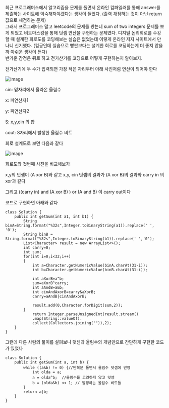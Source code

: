 최근 프로그래머스에서 알고리즘을 문제를 풀면서 온라인 컴파일러를 통해 answer를 제출하는 사이트에 익숙해져야겠다는 생각이 들었다.
(출력 채점하는 것이 아닌 return 값으로 채점하는 문제)<br>
그래서 프로그래머스 말고 leetcode의 문제를 봤는데 sum of two integers 문제를 보게 되었고 비트마스킹을 통해 덧셈 연산을 구현하는 문제였다.
디지털 논리회로를 수강할 때 설계한 회로도를 코딩해보는 실습은 없었는데 이렇게 온라인 저지 사이트에서 만나니 신기했다. (컴공인데 실습으로 빵판보다는 
설계한 회로를 코딩하는게 더 좋지 않을까 아쉬운 생각이 든다)<br>
반가운 감정은 뒤로 하고 전가산기를 코딩으로 어떻게 구현하는지 알아보자.
<br>

전가산기에 두 수가 입력되면 가장 작은 자리부터 아래 사진처럼 연산이 되어야 한다

![image](https://github.com/kdfasdf/TIL/assets/96770726/45e54750-3706-410a-9258-4ae4cdb044d4)

cin: 밑자리에서 올라온 올림수<br>

x: 피연산자1 <br>

y: 피연산자2 <br>

S: x,y,cin 의 합<br>

cout: S자리에서 발생한 올림수 비트

회로 설계도로 보면 다음과 같다

![image](https://github.com/kdfasdf/TIL/assets/96770726/f88a17f0-5cce-4307-8666-1029d4578d65)


회로도와 첫번쨰 사진을 비교해보자<br>

x,y의 덧셈이 (A xor B)와 같고 x,y, cin 덧셈의 결과가  (A xor B)의 결과와 carry in 의 xor과 같다
<br>

그리고 ((carry in) and (A xor B) ) or (A and B) 이 carry out이다

코드로 구현하면 아래와 같다
```
class Solution {
    public int getSum(int a1, int b1) {
        String binA=String.format("%32s",Integer.toBinaryString(a1)).replace(' ', '0');
        String binB = String.format("%32s",Integer.toBinaryString(b1)).replace(' ','0');
        List<Character> result = new ArrayList<>();
        int carry=0;
        int sum;
        for(int i=0;i<32;i++)
        {
            int a=Character.getNumericValue(binA.charAt(31-i));
            int b=Character.getNumericValue(binB.charAt(31-i));

            int aXorB=a^b;
            sum=aXorB^carry;
            int aAndB=a&b;
            int cinAndAxorB=carry&aXorB;
            carry=aAndB|cinAndAxorB;

            result.add(0,Character.forDigit(sum,2));
        }
            return Integer.parseUnsignedInt(result.stream()
            .map(String::valueOf).
            collect(Collectors.joining("")),2);
    }
}
```

그런데 다른 사람의 풀이를 살펴보니 덧셈과 올림수의 개념만으로 간단하게 구현한 코드가 있었다
```
class Solution {
    public int getSum(int a, int b) {
        while ((a&b) != 0) {//반복문 돌면서 올림수 덧셈에 반영
            int olda = a;  
            a = olda^b;  //올림수를 고려하지 않고 덧셈
            b = (olda&b) << 1; // 발생하는 올림수 비트들
        }
        return a|b;
    }
}
```
